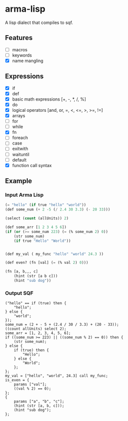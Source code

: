 # arma-lisp

A lisp dialect that compiles to sqf.

## Features
- [ ] macros
- [ ] keywords
- [x] name mangling

## Expressions
- [x] if 
- [x] def
- [x] basic math expressions [+, -, *, /, %]
- [x] do 
- [x] logical operators [and, or, =, <, <=, >, >=, !=]
- [x] arrays
- [ ] for
- [ ] while
- [x] fn
- [ ] foreach
- [ ] case
- [ ] exitwith
- [ ] waituntil
- [ ] default
- [x] function call syntax

## Example

### Input Arma Lisp

```lisp
(= "hello" (if true "hello" "world"))
(def some_num (+ 2 -5 (/ 2.4 30 3.3) (- 20 33)))

(select (count (allUnits)) 2)

(def some_arr [1 2 3 4 5 6])
(if (or (>= some_num 223) (= (% some_num 2) 0))
    (str some_num)
    (if true "Hello" "World"))


(def my_val ( my_func "hello" "world" 24.3 ))

(def even? (fn [val] (= (% val 2) 0)))

(fn [a, b,,, c]
    (hint (str [a b c]))
    (hint "sub dog"))
```

### Output SQF

```sqf
("hello" == if (true) then {
    "hello";
} else {
    "world";
});
some_num = (2 + - 5 + (2.4 / 30 / 3.3) + (20 - 33));
((count allUnits) select 2);
some_arr = [1, 2, 3, 4, 5, 6];
if ((some_num >= 223) || ((some_num % 2) == 0)) then {
    (str some_num);
} else {
    if (true) then {
        "Hello";
    } else {
        "World";
    };
};
my_val = ["hello", "world", 24.3] call my_func;
is_even = {
    params ["val"];
    ((val % 2) == 0);
};
{
    params ["a", "b", "c"];
    (hint (str [a, b, c]));
    (hint "sub dog");
};
```
